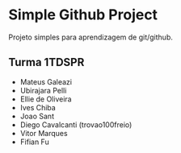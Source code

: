 # Simple Github Project

Projeto simples para aprendizagem de git/github.

## Turma 1TDSPR

+ Mateus Galeazi
+ Ubirajara Pelli
+ Ellie de Oliveira
+ Ives Chiba
+ Joao Sant
+ Diego Cavalcanti (trovao100freio)
+ Vitor Marques
+ Fifian Fu



